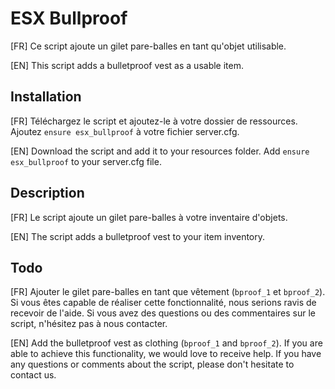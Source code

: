 # ESX Bullproof
[FR]
Ce script ajoute un gilet pare-balles en tant qu'objet utilisable.

[EN]
This script adds a bulletproof vest as a usable item.

## Installation
[FR]
Téléchargez le script et ajoutez-le à votre dossier de ressources.
Ajoutez `ensure esx_bullproof` à votre fichier server.cfg.

[EN]
Download the script and add it to your resources folder.
Add `ensure esx_bullproof` to your server.cfg file.

## Description
[FR]
Le script ajoute un gilet pare-balles à votre inventaire d'objets.

[EN]
The script adds a bulletproof vest to your item inventory.

## Todo
[FR]
Ajouter le gilet pare-balles en tant que vêtement (`bproof_1` et `bproof_2`). Si vous êtes capable de réaliser cette fonctionnalité, nous serions ravis de recevoir de l'aide.
Si vous avez des questions ou des commentaires sur le script, n'hésitez pas à nous contacter.

[EN]
Add the bulletproof vest as clothing (`bproof_1` and `bproof_2`). If you are able to achieve this functionality, we would love to receive help.
If you have any questions or comments about the script, please don't hesitate to contact us. 
